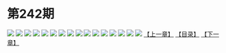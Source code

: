 # 第242期
![](https://mao.mhtupian.com/uploads/img/7563/223910/manhua_12_20160314_2016031410183465942.jpg)
![](https://mao.mhtupian.com/uploads/img/7563/223910/manhua_12_20160314_2016031410184198198.jpg)
![](https://mao.mhtupian.com/uploads/img/7563/223910/manhua_12_20160314_2016031410184888057.jpg)
![](https://mao.mhtupian.com/uploads/img/7563/223910/manhua_12_20160314_2016031410185541588.jpg)
![](https://mao.mhtupian.com/uploads/img/7563/223910/manhua_12_20160314_2016031410190115015.jpg)
![](https://mao.mhtupian.com/uploads/img/7563/223910/manhua_12_20160314_2016031410190925257.jpg)
![](https://mao.mhtupian.com/uploads/img/7563/223910/manhua_12_20160314_2016031410191793979.jpg)
![](https://mao.mhtupian.com/uploads/img/7563/223910/manhua_12_20160314_2016031410192484130.jpg)
![](https://mao.mhtupian.com/uploads/img/7563/223910/manhua_12_20160314_2016031410193226916.jpg)
![](https://mao.mhtupian.com/uploads/img/7563/223910/manhua_12_20160314_2016031410193991161.jpg)
![](https://mao.mhtupian.com/uploads/img/7563/223910/manhua_12_20160314_2016031410194196234.jpg)
![](https://mao.mhtupian.com/uploads/img/7563/223910/manhua_12_20160314_2016031410194328709.jpg)
![](https://mao.mhtupian.com/uploads/img/7563/223910/manhua_12_20160314_2016031410194542678.jpg)
![](https://mao.mhtupian.com/uploads/img/7563/223910/manhua_12_20160314_2016031410194736836.jpg)
![](https://mao.mhtupian.com/uploads/img/7563/223910/manhua_12_20160314_2016031410194929778.jpg)
![](https://mao.mhtupian.com/uploads/img/7563/223910/manhua_12_20160314_2016031410195049567.jpg)
[【上一章】](./41.md)
[【目录】](./README.md)
[【下一章】](./43.md)
